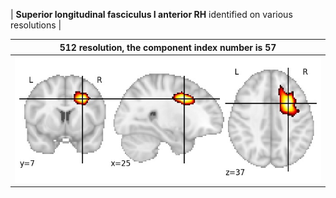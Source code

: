 


| **Superior longitudinal fasciculus I anterior RH** identified on various resolutions |

| 512 resolution, the component index number is 57|  
|:---:|  
| ![Component 512](../512/final/57.jpg "From component 512: Superior longitudinal fasciculus I anterior RH") |